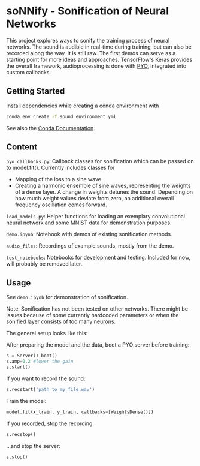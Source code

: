 # soNNify - Sonification of Neural Networks

This project explores ways to sonify the training process of neural networks. The sound is audible in real-time during training, but can also be recorded along the way.
It is still raw. The first demos can serve as a starting point for more ideas and approaches. TensorFlow's Keras provides the overall framework, audioprocessing is done with [PYO](https://github.com/belangeo/pyo), integrated into custom callbacks.

## Getting Started

Install dependencies while creating a conda environment with

```sh
conda env create -f sound_environment.yml
```

See also the [Conda Documentation](https://docs.conda.io/projects/conda/en/latest/user-guide/tasks/manage-environments.html).

## Content

`pyo_callbacks.py`: Callback classes for sonification which can be passed on to model.fit().
Currently includes classes for
* Mapping of the loss to a sine wave
* Creating a harmonic ensemble of sine waves, representing the weights of a dense layer. A change in weights detunes the sound. Depending on how much weight values deviate from zero, an additional overall frequency oscillation comes forward.

`load_models.py`: Helper functions for loading an exemplary convolutional neural network and some MNIST data for demonstration purposes.

`demo.ipynb`: Notebook with demos of existing sonification methods.

`audio_files`: Recordings of example sounds, mostly from the demo.

`test_notebooks`: Notebooks for development and testing. Included for now, will probably be removed later.

## Usage

See `demo.ipynb` for demonstration of sonification.

Note: Sonification has not been tested on other networks. There might be issues because of some currently hardcoded parameters or when the sonified layer consists of too many neurons.

The general setup looks like this:

After preparing the model and the data, boot a PYO server before training:
```python
s = Server().boot()
s.amp=0.2 #lower the gain
s.start()
```

If you want to record the sound:
```python
s.recstart('path_to_my_file.wav')
```

Train the model:
```python
model.fit(x_train, y_train, callbacks=[WeightsDense()])
```

If you recorded, stop the recording:
```python
s.recstop()
```

...and stop the server:
```python
s.stop()
```
